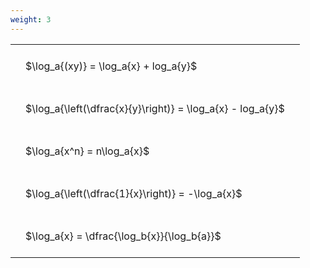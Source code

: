 ```yaml
---
weight: 3
---
```


<style type="text/css">
#T_ca3cb th.col_heading {
  text-align: left;
  font-size: 1em;
}
#T_ca3cb td {
  text-align: left;
  font-size: 1em;
  padding: 1.5em;
}
</style>
<table id="T_ca3cb">
  <thead>
  </thead>
  <tbody>
    <tr>
      <td id="T_ca3cb_row0_col0" class="data row0 col0" >$\log_a{(xy)} = \log_a{x} + log_a{y}$</td>
    </tr>
    <tr>
      <td id="T_ca3cb_row1_col0" class="data row1 col0" >$\log_a{\left(\dfrac{x}{y}\right)} = \log_a{x} - log_a{y}$</td>
    </tr>
    <tr>
      <td id="T_ca3cb_row2_col0" class="data row2 col0" >$\log_a{x^n} = n\log_a{x}$</td>
    </tr>
    <tr>
      <td id="T_ca3cb_row3_col0" class="data row3 col0" >$\log_a{\left(\dfrac{1}{x}\right)} = -\log_a{x}$</td>
    </tr>
    <tr>
      <td id="T_ca3cb_row4_col0" class="data row4 col0" >$\log_a{x} = \dfrac{\log_b{x}}{\log_b{a}}$</td>
    </tr>
  </tbody>
</table>
